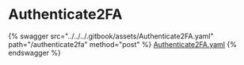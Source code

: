 # Authenticate2FA

{% swagger src="../../../.gitbook/assets/Authenticate2FA.yaml" path="/authenticate2fa" method="post" %}
[Authenticate2FA.yaml](../../../.gitbook/assets/Authenticate2FA.yaml)
{% endswagger %}

